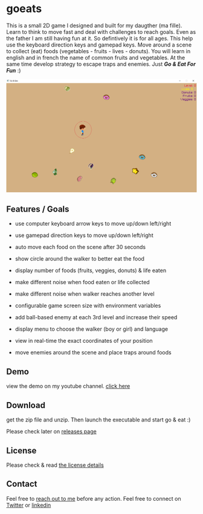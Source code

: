 # goeats

This is a small 2D game I designed and built for my daugther (ma fille). Learn to think to move fast and deal with challenges to reach goals.
Even as the father I am still having fun at it. So defintively it is for all ages. This help use the keyboard direction keys and gamepad keys.
Move around a scene to collect (eat) foods (vegetables - fruits - lives - donuts). You will learn in english and in french the name of common
fruits and vegetables. At the same time develop strategy to escape traps and enemies. Just ***Go & Eat For Fun*** :)


![overview of GoEats](https://github.com/jeamon/goeats/blob/main/cover.PNG?raw=true)


## Features / Goals

* use computer keyboard arrow keys to move up/down left/right
* use gamepad direction keys to move up/down left/right
* auto move each food on the scene after 30 seconds
* show circle around the walker to better eat the food
* display number of foods (fruits, veggies, donuts) & life eaten
* make different noise when food eaten or life collected
* make different noise when walker reaches another level 
* configurable game screen size with environment variables
* add ball-based enemy at each 3rd level and increase their speed

* display menu to choose the walker (boy or girl) and language
* view in real-time the exact coordinates of your position
* move enemies around the scene and place traps around foods


## Demo

view the demo on my youtube channel. [click here](https://youtu.be/dwwsfH9LGKA)


## Download

get the zip file and unzip. Then launch the executable and start go & eat :)

Please check later on [releases page](https://github.com/jeamon/goeats/releases)


## License

Please check & read [the license details](https://github.com/jeamon/goeats/blob/master/LICENSE) 


## Contact

Feel free to [reach out to me](https://blog.cloudmentor-scale.com/contact) before any action. Feel free to connect on [Twitter](https://twitter.com/jerome_amon) or [linkedin](https://www.linkedin.com/in/jeromeamon/)